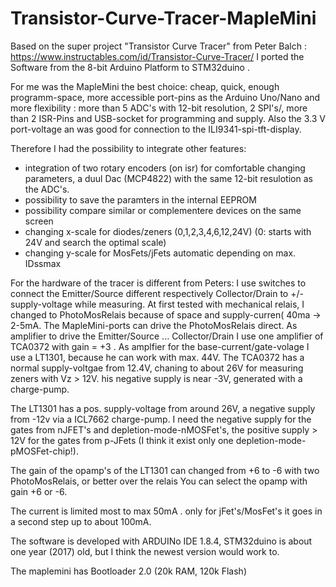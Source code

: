 # Transistor-Curve-Tracer-MapleMini

Based on the super project "Transistor Curve Tracer" from Peter Balch : https://www.instructables.com/id/Transistor-Curve-Tracer/
I ported the Software from the 8-bit Arduino Platform to STM32duino .

For me was the MapleMini the best choice: cheap, quick, enough programm-space, more accessible port-pins as the Arduino Uno/Nano and more
flexibility :
more than 5 ADC's with 12-bit resolution, 2 SPI's/, more than 2 ISR-Pins and USB-socket for programming and supply. 
Also the 3.3 V port-voltage an was good for connection to the ILI9341-spi-tft-display.

Therefore I had the possibility to integrate other features:
- integration of two rotary encoders (on isr) for comfortable changing parameters, a duul Dac (MCP4822) with the same 12-bit resulotion as the ADC's.
- possibility to save the paramters in the internal EEPROM
- possibility compare similar or complementere devices on the same screen
- changing x-scale for diodes/zeners (0,1,2,3,4,6,12,24V) (0: starts with 24V and search the optimal scale)
- changing y-scale for MosFets/jFets automatic depending on max. IDssmax

For the hardware of the tracer is different from Peters:
I use switches to connect the Emitter/Source different respectively Collector/Drain to +/- supply-voltage while measuring.
At first tested with mechanical relais, I changed to  PhotoMosRelais because of space and supply-curren( 40ma -> 2-5mA.
The MapleMini-ports can drive the PhotoMosRelais direct.
As amplifier to drive the Emitter/Source ... Collector/Drain I use one amplifier of TCA0372 with gain = +3 .
As amplfier for the base-current/gate-volage I use a LT1301, because he can work with max. 44V.
The TCA0372 has a normal supply-voltgae from 12.4V, chaning to about 26V for measuring zeners with Vz > 12V.
his negative supply is near -3V, generated with a charge-pump.

The LT1301 has a pos. supply-voltage from around 26V, a negative supply from -12v via a ICL7662 charge-pump.
I need the negative supply for the gates from nJFET's and depletion-mode-nMOSFet's, the positive supply > 12V for the gates from 
p-JFets (I think it exist only one depletion-mode-pMOSFet-chip!).

The gain of the opamp's of the LT1301 can changed from +6 to -6 with two PhotoMosRelais, or better 
over the relais You can select the opamp with gain +6 or -6.

The current is limited most to max 50mA . only for jFet's/MosFet's it goes in a second step up to about 100mA.

The software is developed with ARDUINo IDE 1.8.4, STM32duino is about one year (2017) old, but I think the newest version would work to.

The maplemini has Bootloader 2.0 (20k RAM, 120k Flash)

